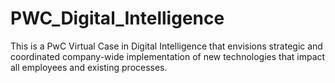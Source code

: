 # PWC_Digital_Intelligence
This is a PwC Virtual Case in Digital Intelligence that envisions strategic and coordinated company-wide implementation of new technologies that impact all employees and existing processes.
